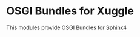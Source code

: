 OSGI Bundles for Xuggle
=======================

This modules provide OSGI Bundles for [Sphinx4](http://cmusphinx.sourceforge.net/)